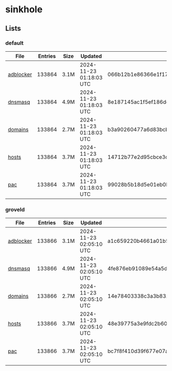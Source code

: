 # sinkhole

## Lists

### default

|File|Entries|Size|Updated|Hash|
|-|-|-|-|-|
|[adblocker](https://raw.githubusercontent.com/groveld/sinkhole/lists/default/adblocker.txt)|133864|3.1M|2024-11-23 01:18:03 UTC|066b12b1e86366e1f179c0fd68c48da8530dd882a9dcea9101268b9984db7563|
|[dnsmasq](https://raw.githubusercontent.com/groveld/sinkhole/lists/default/dnsmasq.txt)|133864|4.9M|2024-11-23 01:18:03 UTC|8e187145ac1f5ef186de06f211e1105f3436ed235a171b1876d7fdaed1322193|
|[domains](https://raw.githubusercontent.com/groveld/sinkhole/lists/default/domains.txt)|133864|2.7M|2024-11-23 01:18:03 UTC|b3a90260477a6d83bcb6df720a41887477fef829e14aba7c8089a61554d6eb47|
|[hosts](https://raw.githubusercontent.com/groveld/sinkhole/lists/default/hosts.txt)|133864|3.7M|2024-11-23 01:18:03 UTC|14712b77e2d95cbce3cbb11d89813dff745266a62c324c5c0e00f42c40d51cb7|
|[pac](https://raw.githubusercontent.com/groveld/sinkhole/lists/default/pac.txt)|133864|3.7M|2024-11-23 01:18:03 UTC|99028b5b18d5e01eb0b087140c2cb40bdef173126aea51bfec39e4ed03d2af14|

### groveld

|File|Entries|Size|Updated|Hash|
|-|-|-|-|-|
|[adblocker](https://raw.githubusercontent.com/groveld/sinkhole/lists/groveld/adblocker.txt)|133866|3.1M|2024-11-23 02:05:10 UTC|a1c659220b4661a01b5a83559cdd195e26fe57744d778b386e465d4d9b362d57|
|[dnsmasq](https://raw.githubusercontent.com/groveld/sinkhole/lists/groveld/dnsmasq.txt)|133866|4.9M|2024-11-23 02:05:10 UTC|4fe876eb91089e54a5d5e5a86822dc1a8c3ae3e65171d0f4b438bb15ce23c008|
|[domains](https://raw.githubusercontent.com/groveld/sinkhole/lists/groveld/domains.txt)|133866|2.7M|2024-11-23 02:05:10 UTC|14e78403338c3a3b83297d0f0ea11d98f9cc6db570e6d7d075f36a461505c6f5|
|[hosts](https://raw.githubusercontent.com/groveld/sinkhole/lists/groveld/hosts.txt)|133866|3.7M|2024-11-23 02:05:10 UTC|48e39775a3e9fdc2b605379a3491230033ce121c91526767b9ca1c2bbd5ea91d|
|[pac](https://raw.githubusercontent.com/groveld/sinkhole/lists/groveld/pac.txt)|133866|3.7M|2024-11-23 02:05:10 UTC|bc7f8f410d39f677e07ab67546a918108268dfaf644da9e1693df49c12f5a659|
